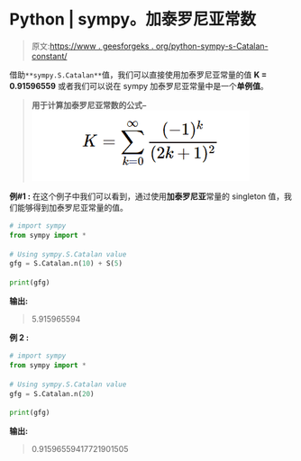 # Python | sympy。加泰罗尼亚常数

> 原文:[https://www . geesforgeks . org/python-sympy-s-Catalan-constant/](https://www.geeksforgeeks.org/python-sympy-s-catalan-constant/)

借助`**sympy.S.Catalan**`值，我们可以直接使用加泰罗尼亚常量的值 **K = 0.91596559** 或者我们可以说在 sympy 加泰罗尼亚常量中是一个**单例值**。

> **用于计算加泰罗尼亚常数的公式–**
> ![](img/e12c7d007078f89725b135d9e9a626d9.png)

**例#1 :**
在这个例子中我们可以看到，通过使用**加泰罗尼亚**常量的 singleton 值，我们能够得到加泰罗尼亚常量的值。

```py
# import sympy
from sympy import *

# Using sympy.S.Catalan value
gfg = S.Catalan.n(10) + S(5)

print(gfg)
```

**输出:**

> 5.915965594

**例 2 :**

```py
# import sympy
from sympy import *

# Using sympy.S.Catalan value
gfg = S.Catalan.n(20)

print(gfg)
```

**输出:**

> 0.91596559417721901505